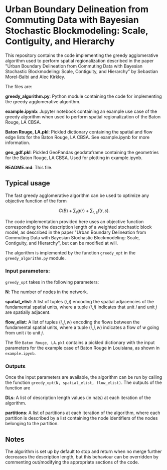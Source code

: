 # Urban Boundary Delineation from Commuting Data with Bayesian Stochastic Blockmodeling: Scale, Contiguity, and Hierarchy

This repository contains the code implementing the greedy agglomerative algorithm used to perform spatial regionalization described in the paper "Urban Boundary Delineation from Commuting Data with Bayesian Stochastic Blockmodeling: Scale, Contiguity, and Hierarchy" by Sebastian Morel-Balbi and Alec Kirkley.

The files are:

**greedy_algorithm.py**: Python module containing the code for implementing the greedy agglomerative algorithm.

**example.ipynb**: Jupyter notebook containing an example use case of the greedy algorithm when used to perform spatial regionalization of the Baton Rouge, LA CBSA.

**Baton Rouge, LA.pkl**: Pickled dictionary containing the spatial and flow edge lists for the Baton Rouge, LA CBSA. See example.ipynb for more information.

**geo_gdf.pkl**: Pickled GeoPandas geodataframe containing the geometries for the Baton Rouge, LA CBSA. Used for plotting in example.ipynb.

**README.md**: This file.

## Typical usage

The fast greedy agglomerative algorithm can be used to optimize any objective function of the form

$$
    C(B) + \sum_r g(r) + \sum_{r,s} f(r, s).
$$

The code implementation provided here uses an objective function corresponding to the description length of a weighted stochastic block model, as described in the paper "Urban Boundary Delineation from Commuting Data with Bayesian Stochastic Blockmodeling: Scale, Contiguity, and Hierarchy", but can be modified at will.

The algorithm is implemented by the function `greedy_opt` in the `greedy_algorithm.py` module.

### Input parameters:

`greedy_opt` takes in the following parameters:

**N**: The number of nodes in the network.

**spatial_elist**: A list of tuples $(i, j)$ encoding the spatial adjacencies of the fundamental spatial units, where a tuple $(i, j)$ indicates that unit $i$ and unit $j$ are spatially adjacent.

**flow_elist**: A list of tuples $(i, j,w)$ encoding the flows between the fundamental spatial units, where a tuple $(i, j, w)$ indicates a flow of $w$ going from unit $i$ to unit $j$.

The file `Baton Rouge, LA.pkl` contains a pickled dictionary with the input parameters for the example case of Baton Rouge in Louisiana, as shown in `example.ipynb`.

### Outputs

Once the input parameters are available, the algorithm can be run by calling the function `greedy_opt(N, spatial_elist, flow_elist)`. The outputs of the function are

**DLs**: A list of description length values (in nats) at each iteration of the algorithm.

**partitions**: A list of partitions at each iteration of the algorithm, where each partition is described by a list containing the node identifiers of the nodes belonging to the partition.

## Notes

The algorithm is set up by default to stop and return when no merge further decreases the description length, but this behaviour can be overridden by commenting out/modifying the appropriate sections of the code.
